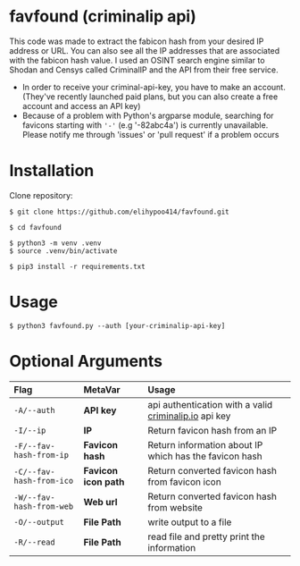 
# favfound (criminalip api)
This code was made to extract the fabicon hash from your desired IP address or URL. You can also see all the IP addresses that are associated with the fabicon hash value. I used an OSINT search engine similar to Shodan and Censys called CriminalIP and the API from their free service.

- In order to receive your criminal-api-key, you have to make an account. (They've recently launched paid plans, but you can also create a free account and access an API key)
- Because of a problem with Python's argparse module, searching for favicons starting with `'-'` (e.g '-82abc4a') is currently unavailable. Please notify me through 'issues' or 'pull request' if a problem occurs



# Installation  

Clone repository:  

```  
$ git clone https://github.com/elihypoo414/favfound.git  
```

```  
$ cd favfound
```

```  
$ python3 -m venv .venv  
$ source .venv/bin/activate  
```

```  
$ pip3 install -r requirements.txt  
```

  

# Usage

```  
$ python3 favfound.py --auth [your-criminalip-api-key]  
```

  

# Optional Arguments  

| Flag                     | MetaVar               | Usage                                                        |
| :----------------------- | :-------------------- | :----------------------------------------------------------- |
| `-A/--auth`              | **API key**           | api authentication with a valid [criminalip.io](http://criminalip.io/) api key |
| `-I/--ip`                | **IP**                | Return favicon hash from an IP                               |
| `-F/--fav-hash-from-ip`  | **Favicon hash**      | Return information about IP which has the favicon hash       |
| `-C/--fav-hash-from-ico` | **Favicon icon path** | Return converted favicon hash from favicon icon              |
| `-W/--fav-hash-from-web` | **Web url**           | Return converted favicon hash from website                   |
| `-O/--output`            | **File Path**         | write output to a file                                       |
| `-R/--read`              | **File Path**         | read file and pretty print the information                   |
